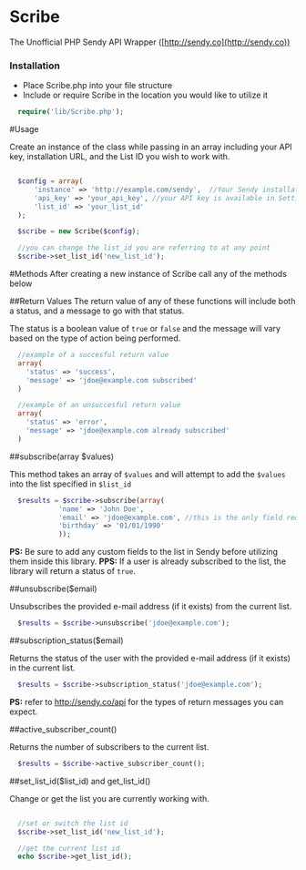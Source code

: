 Scribe
=================

The Unofficial PHP Sendy API Wrapper ([http://sendy.co](http://sendy.co))

### Installation

* Place Scribe.php into your file structure
* Include or require Scribe in the location you would like to utilize it

```php
  require('lib/Scribe.php');
```

#Usage

Create an instance of the class while passing in an array including your API key, installation URL, and the List ID you wish to work with.
```php

  $config = array(
      'instance' => 'http://example.com/sendy',  //Your Sendy installation
      'api_key' => 'your_api_key', //your API key is available in Settings
      'list_id' => 'your_list_id'
  );

  $scribe = new Scribe($config);

  //you can change the list_id you are referring to at any point
  $scribe->set_list_id('new_list_id');
```

#Methods
After creating a new instance of Scribe call any of the methods below

##Return Values
The return value of any of these functions will include both a status, and a message to go with that status.

The status is a boolean value of `true` or `false` and the message will vary based on the type of action being performed.

```php
  //example of a succesful return value
  array(
    'status' => 'success',
    'message' => 'jdoe@example.com subscribed'
  )

  //example of an unsuccesful return value
  array(
    'status' => 'error',
    'message' => 'jdoe@example.com already subscribed'
  )
```

##subscribe(array $values)

This method takes an array of `$values` and will attempt to add the `$values` into the list specified in `$list_id`

```php
  $results = $scribe->subscribe(array(
            'name' => 'John Doe',
            'email' => 'jdoe@example.com', //this is the only field required by sendy
            'birthday' => '01/01/1990'
            ));
```
__PS:__ Be sure to add any custom fields to the list in Sendy before utilizing them inside this library.
__PPS:__ If a user is already subscribed to the list, the library will return a status of `true`.

##unsubscribe($email)

Unsubscribes the provided e-mail address (if it exists) from the current list.
```php
  $results = $scribe->unsubscribe('jdoe@example.com');
```

##subscription_status($email)

Returns the status of the user with the provided e-mail address (if it exists) in the current list.
```php
  $results = $scribe->subscription_status('jdoe@example.com');
```
__PS:__ refer to http://sendy.co/api for the types of return messages you can expect.

##active_subscriber_count()

Returns the number of subscribers to the current list.
```php
  $results = $scribe->active_subscriber_count();
```

##set_list_id($list_id) and get_list_id()

Change or get the list you are currently working with.
```php

  //set or switch the list id
  $scribe->set_list_id('new_list_id');

  //get the current list id
  echo $scribe->get_list_id();
```